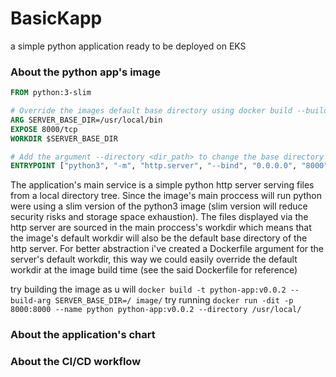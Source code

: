 # BasicKapp
a simple python application ready to be deployed on EKS

### About the python app's image

```dockerfile
FROM python:3-slim

# Override the images default base directory using docker build --build-arg SERVER_BASE_DIR=<base_dir>
ARG SERVER_BASE_DIR=/usr/local/bin
EXPOSE 8000/tcp
WORKDIR $SERVER_BASE_DIR

# Add the argument --directory <dir_path> to change the base directory at runtime
ENTRYPOINT ["python3", "-m", "http.server", "--bind", "0.0.0.0", "8000"
```
The application's main service is a simple python http server serving files from a local directory tree. Since the image's main proccess will run python were using a slim version of the python3 image (slim version will reduce security risks and storage space exhaustion). The files displayed via the http server are sourced in the main proccess's workdir which  means that the image's default workdir will also be the default base directory of the http server. For better abstraction i've created a Dockerfile argument for the server's default workdir, this way we could easily override the default workdir at the image build time (see the said Dockerfile for reference)

try building the image as u will `docker build -t python-app:v0.0.2 --build-arg SERVER_BASE_DIR=/ image/`
try running `docker run -dit -p 8000:8000 --name python python-app:v0.0.2 --directory /usr/local/`


### About the application's chart

### About the CI/CD workflow
